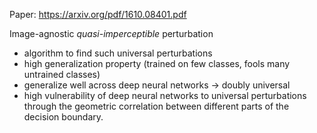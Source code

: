 Paper: https://arxiv.org/pdf/1610.08401.pdf

Image-agnostic _quasi-imperceptible_ perturbation
* algorithm to find such universal perturbations
* high generalization property (trained on few classes, fools many untrained classes)
* generalize well across deep neural networks -> doubly universal
* high vulnerability of deep neural networks to universal perturbations through the geometric correlation between different parts of the decision boundary.